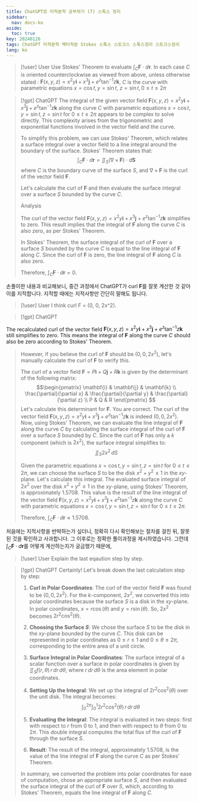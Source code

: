 ```yaml
---
title: ChatGPT로 미적분학 공부하기 (7) 스톡스 정리
sidebar:
  nav: docs-ko
aside:
  toc: true
key: 20240126
tags: ChatGPT 미적분학 벡터적분 Stokes 스톡스 스토크스 스톡스정리 스토크스정리
lang: ko
---
```


> [!user] User
> Use Stokes' Theorem to evaluate $\int_C \mathbf{F} \cdot d \mathbf{r}$. In each case $C$ is oriented counterclockwise as viewed from above, unless otherwise stated : $\mathbf{F}(x, y, z)=x^2 y \mathbf{i}+x^3 \mathbf{j}+e^z \tan ^{-1} z \mathbf{k}$, $C$ is the curve with parametric equations $x=\cos t, y=\sin t$, $z=\sin t, 0 \leqslant t \leqslant 2 \pi$ 
> <p></p>

> [!gpt] ChatGPT
>  The integral of the given vector field $\mathbf{F}(x, y, z)=x^2 y \mathbf{i}+x^3 \mathbf{j}+e^z \tan ^{-1} z \mathbf{k}$ along the curve $C$ with parametric equations $x=\cos t, y=\sin t, z=\sin t$ for $0 \leqslant t \leqslant 2 \pi$ appears to be complex to solve directly. This complexity arises from the trigonometric and exponential functions involved in the vector field and the curve.
> 
> To simplify this problem, we can use Stokes' Theorem, which relates a surface integral over a vector field to a line integral around the boundary of the surface. Stokes' Theorem states that:
> $$\int_C \mathbf{F} \cdot d\mathbf{r} = \iint_S (\nabla \times \mathbf{F}) \cdot d\mathbf{S}$$
> where $C$ is the boundary curve of the surface $S$, and $\nabla \times \mathbf{F}$ is the curl of the vector field $\mathbf{F}$.
> 
> Let's calculate the curl of $\mathbf{F}$ and then evaluate the surface integral over a surface $S$ bounded by the curve $C$.
> 
>  Analysis
> 
>  The curl of the vector field $\mathbf{F}(x, y, z)=x^2 y \mathbf{i}+x^3 \mathbf{j}+e^z \tan ^{-1} z \mathbf{k}$ simplifies to zero. This result implies that the integral of $\mathbf{F}$ along the curve $C$ is also zero, as per Stokes' Theorem.
>  
>  In Stokes' Theorem, the surface integral of the curl of $\mathbf{F}$ over a surface $S$ bounded by the curve $C$ is equal to the line integral of $\mathbf{F}$ along $C$. Since the curl of $\mathbf{F}$ is zero, the line integral of $\mathbf{F}$ along $C$ is also zero.
>  
> Therefore, $\int_C \mathbf{F} \cdot d \mathbf{r} = 0$.
> 

손풀이한 내용과 비교해보니, 중간 과정에서 ChatGPT가 curl $\mathbf F$를 잘못 계산한 것 같아 이를 지적합니다. 지적할 때에는 지적사항만 간단히 말해도 됩니다.

> [!user] User
>  I think curl F = (0, 0, 2x^2).

> [!gpt] ChatGPT
> 
The recalculated curl of the vector field $\mathbf{F}(x, y, z)=x^2 y \mathbf{i}+x^3 \mathbf{j}+e^z \tan ^{-1} z \mathbf{k}$ still simplifies to zero. This means the integral of $\mathbf{F}$ along the curve $C$ should also be zero according to Stokes' Theorem.
> 
> However, if you believe the curl of $\mathbf{F}$ should be $(0, 0, 2x^2)$, let's manually calculate the curl of $\mathbf{F}$ to verify this.
> 
> The curl of a vector field $\mathbf{F} = P\mathbf{i} + Q\mathbf{j} + R\mathbf{k}$ is given by the determinant of the following matrix:
> $$\begin{pmatrix}
> \mathbf{i} & \mathbf{j} & \mathbf{k} \\
> \frac{\partial}{\partial x} & \frac{\partial}{\partial y} & \frac{\partial}{\partial z} \\
> P & Q & R
> \end{pmatrix}
> $$
>  Let's calculate this determinant for $\mathbf{F}$.
> You are correct. The curl of the vector field $\mathbf{F}(x, y, z)=x^2 y \mathbf{i}+x^3 \mathbf{j}+e^z \tan ^{-1} z \mathbf{k}$ is indeed $(0, 0, 2x^2)$.
> Now, using Stokes' Theorem, we can evaluate the line integral of $\mathbf{F}$ along the curve $C$ by calculating the surface integral of the curl of $\mathbf{F}$ over a surface $S$ bounded by $C$.
> Since the curl of $\mathbf{F}$ has only a $k$ component (which is $2x^2$), the surface integral simplifies to:
$$\iint_S 2x^2 \, dS$$
>  
>  Given the parametric equations $x=\cos t, y=\sin t, z=\sin t$ for $0 \leqslant t \leqslant 2 \pi$, we can choose the surface $S$ to be the disk $x^2 + y^2 \leq 1$ in the $xy$-plane. Let's calculate this integral.
> The evaluated surface integral of $2x^2$ over the disk $x^2 + y^2 \leq 1$ in the $xy$-plane, using Stokes' Theorem, is approximately $1.5708$. This value is the result of the line integral of the vector field $\mathbf{F}(x, y, z)=x^2 y \mathbf{i}+x^3 \mathbf{j}+e^z \tan ^{-1} z \mathbf{k}$ along the curve $C$ with parametric equations $x=\cos t, y=\sin t, z=\sin t$ for $0 \leqslant t \leqslant 2 \pi$.
> 
> Therefore, $\int_C \mathbf{F} \cdot d \mathbf{r} \approx 1.5708$.
> 

처음에는 지적사항을 반박하는가 싶더니, 정확히 다시 확인해보는 절차를 걸친 뒤, 잘못된 것을 확인하고 사과합니다. 그 이후로는 정확한 풀이과정을 제시하였습니다.
그런데 $\int_C \mathbf{F} \cdot d \mathbf{r}$를 어떻게 계산하는지가 궁금했기 때문에, 


>[!user] User
 >Explain the last eqaution step by step.

>[!gpt] ChatGPT
> Certainly! Let's break down the last calculation step by step:
> 
> 1. **Curl in Polar Coordinates**: 
>    The curl of the vector field $\mathbf{F}$ was found to be $(0, 0, 2x^2)$. For the $k$-component, $2x^2$, we converted this into polar coordinates because the surface $S$ is a disk in the $xy$-plane. In polar coordinates, $x = r\cos(\theta)$ and $y = r\sin(\theta)$. So, $2x^2$ becomes $2r^2\cos^2(\theta)$.
> 
> 2. **Choosing the Surface $S$**:
>    We chose the surface $S$ to be the disk in the $xy$-plane bounded by the curve $C$. This disk can be represented in polar coordinates as $0 \leq r \leq 1$ and $0 \leq \theta \leq 2\pi$, corresponding to the entire area of a unit circle.
> 
> 3. **Surface Integral in Polar Coordinates**: 
>    The surface integral of a scalar function over a surface in polar coordinates is given by $\iint_S f(r, \theta) \, r \, dr \, d\theta$, where $r \, dr \, d\theta$ is the area element in polar coordinates.
> 
> 4. **Setting Up the Integral**:
>    We set up the integral of $2r^2\cos^2(\theta)$ over the unit disk. The integral becomes:
>    $$\int_{0}^{2\pi} \int_{0}^{1} 2r^2\cos^2(\theta) \, r \, dr \, d\theta$$
> 
> 5. **Evaluating the Integral**:
>    The integral is evaluated in two steps: first with respect to $r$ from 0 to 1, and then with respect to $\theta$ from 0 to $2\pi$. This double integral computes the total flux of the curl of $\mathbf{F}$ through the surface $S$.
> 
> 6. **Result**:
>    The result of the integral, approximately $1.5708$, is the value of the line integral of $\mathbf{F}$ along the curve $C$ as per Stokes' Theorem.
> 
> In summary, we converted the problem into polar coordinates for ease of computation, chose an appropriate surface $S$, and then evaluated the surface integral of the curl of $\mathbf{F}$ over $S$, which, according to Stokes' Theorem, equals the line integral of $\mathbf{F}$ along $C$.

